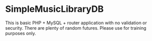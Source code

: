 # SimpleMusicLibraryDB

This is basic PHP + MySQL + router application with no validation or security.
There are plenty of random futures. Please use for training purposes only.
